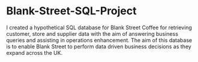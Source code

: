 # Blank-Street-SQL-Project
I created a hypothetical SQL database for Blank Street Coffee for retrieving customer, 
store and supplier data with the aim of answering business queries and assisting in operations enhancement. 
The aim of this database is to enable Blank Street to perform data driven business decisions as they expand across the UK. 


